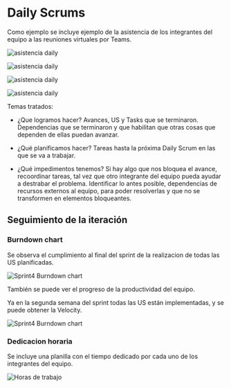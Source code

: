 # Daily Scrums

Como ejemplo se incluye ejemplo de la asistencia de los integrantes del equipo a las reuniones virtuales por Teams.

![asistencia daily](img/seguimiento/2024-06-04-iteracion4-daily.PNG)

![asistencia daily](img/seguimiento/2024-06-07-iteracion4-daily.PNG)

![asistencia daily](img/seguimiento/2024-06-08-iteracion4-daily.PNG)

![asistencia daily](img/seguimiento/2024-06-21-iteracion4-daily.PNG)

Temas tratados:

  - ¿Que logramos hacer? Avances, US y Tasks que se terminaron. Dependencias que se terminaron y que habilitan que otras cosas que dependen de ellas puedan avanzar.

  - ¿Qué planificamos hacer? Tareas hasta la próxima Daily Scrum en las que se va a trabajar.

  - ¿Qué impedimentos tenemos? Si hay algo que nos bloquea el avance, recoordinar tareas, tal vez que otro integrante del equipo pueda ayudar a destrabar el problema. Identificar lo antes posible, dependencias de recursos externos al equipo, para poder resolverlas y que no se transformen en elementos bloqueantes.


  ## Seguimiento de la iteración

### Burndown chart

Se observa el cumplimiento al final del sprint de la realizacion de todas las US planificadas.

![Sprint4 Burndown chart](img/seguimiento/BurndownChart.PNG)

También se puede ver el progreso de la productividad del equipo.

Ya en la segunda semana del sprint todas las US están implementadas, y se puede obtener la Velocity.

![Sprint4 Burndown chart](img/seguimiento/velocity.PNG)

### Dedicacion horaria

Se incluye una planilla con el tiempo dedicado por cada uno de los integrantes del equipo.

![Horas de trabajo](img/iteracion3/Horas.PNG)
